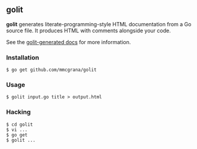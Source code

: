 ## golit

**golit** generates literate-programming-style HTML documentation
from a Go source file. It produces HTML with comments alongside your
code.

See the [golit-generated docs](http://mmcgrana.github.com/golit/) for
more information.


### Installation

```console
$ go get github.com/mmcgrana/golit
```

### Usage

```console
$ golit input.go title > output.html
```


### Hacking

```console
$ cd golit
$ vi ...
$ go get
$ golit ...
```
